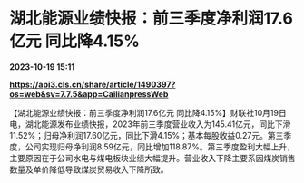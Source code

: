 # 湖北能源业绩快报：前三季度净利润17.6亿元 同比降4.15%

**2023-10-19 15:11**

**https://api3.cls.cn/share/article/1490397?os=web&sv=7.7.5&app=CailianpressWeb**

【湖北能源业绩快报：前三季度净利润17.6亿元 同比降4.15%】财联社10月19日电，湖北能源发布业绩快报，2023年前三季度营业收入为145.41亿元，同比下滑11.52%；归母净利润17.60亿元，同比下滑4.15%；基本每股收益0.27元。第三季度，公司实现归母净利润8.59亿元，同比增加118.87%。第三季度盈利大幅上升，主要原因在于公司水电与煤电板块业绩大幅提升。营业收入下降主要系因煤炭销售数量及单价降低导致煤炭贸易收入下降所致。